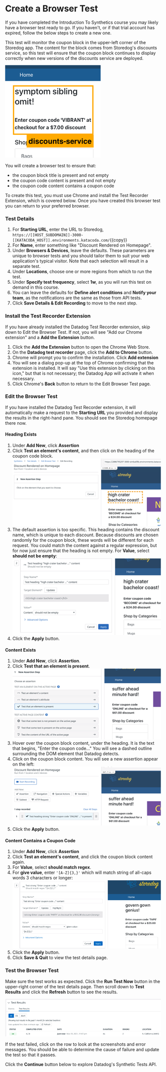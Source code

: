 # Create a Browser Test
If you have completed the Introduction To Synthetics course you may likely have a browser test ready to go. If you haven't, or if that trial account has expired, follow the below steps to create a new one. 

This test will monitor the coupon block in the upper-left corner of the Storedog app. The content for the block comes from Storedog's discounts service, so this test will ensure that the coupon block continues to display correctly when new versions of the discounts service are deployed.

![Coupon block section of Storedog homepage](./assets/coupon_section_detail.png)

You will create a browser test to ensure that:

- the coupon block title is present and not empty
- the coupon code content is present and not empty
- the coupon code content contains a coupon code

To create this test, you must use Chrome and install the Test Recorder Extension, which is covered below. Once you have created this browser test you can return to your preferred browser.

### Test Details
1. For **Starting URL**, enter the URL to Storedog, `https://[[HOST_SUBDOMAIN]]-3000-[[KATACODA_HOST]].environments.katacoda.com/`{{copy}}
1. For **Name**, enter something like "Discount Rendered on Homepage".
1. Under **Browsers & Devices**, leave the defaults. These parameters are unique to browser tests and you should tailor them to suit your web application's typical visitor. Note that each selection will result in a separate test.
1. Under **Locations**, choose one or more regions from which to run the test. 
1. Under **Specify test frequency**, select **1w**, as you will run this test on demand in this course.
1. You can leave the defaults for **Define alert conditions** and **Notify your team**, as the notifications are the same as those from API tests.
1. Click **Save Details & Edit Recording** to move to the next step.

### Install the Test Recorder Extension
If you have already installed the Datadog Test Recorder extension, skip down to Edit the Browser Test. If not, you will see "Add our Chrome extension" and a **Add the Extension** button. 
1. Click the **Add the Extension** button to open the Chrome Web Store. 
1. On the **Datadog test recorder** page, click the **Add to Chrome** button.
1. Chrome will prompt you to confirm the installation. Click **Add extension**
1. You will see a dialog pop-up at the top of Chrome confirming that the extension is installed. It will say "Use this extension by clicking on this icon," but that is not necessary; the Datadog App will activate it when necessary.
1. Click Chrome's **Back** button to return to the Edit Browser Test page.

### Edit the Browser Test
If you have installed the Datadog Test Recorder extension, it will automatically make a request to the **Starting URL** you provided and display the results in the right-hand pane. You should see the Storedog homepage there now. 

#### Heading Exists
1. Under **Add New**, click **Assertion**
1. Click **Test an element's content**, and then click on the heading of the coupon code block.
    ![Selecting the heading of the coupon code block](./assets/test_coupon_code_header.png)
1. The default assertion is too specific. This heading contains the discount name, which is unique to each discount. Because discounts are chosen randomly for the coupon block, these words will be different for each request. You could match the content against a regular expression, but for now just ensure that the heading is not empty. For **Value**, select **should not be empty**:
    ![Assertion that element should not be empty](./assets/assert_element_not_empty.png)
1. Click the **Apply** button.
#### Content Exists
1. Under **Add New**, click **Assertion**.
1. Click **Test that an element is present**. 
    ![Highlighting 'Test that an element is present' assertion](./assets/select_test_element_present.png)
1. Hover over the coupon block content, under the heading. It is the text that begins, "Enter the coupon code..." You will see a dashed outline surrounding the DOM element that Datadog detects.
1. Click on the coupon block content. You will see a new assertion appear on the left:
    ![Screenshot of first browser test assertion](./assets/first_browser_test_assertion.png)
1. Click the **Apply** button.
#### Content Contains a Coupon Code
1. Under **Add New**, click **Assertion**
1. Click **Test an element's content**, and click the coupon block content again.
1. For **Value**, select **should match regex**.
1. For **give value**, enter `'[A-Z]{3,}'` which will match string of all-caps words 3 characters or longer:
    ![Screenshot of regex assertion](./assets/browser_regex_assertion.png)
1. Click the **Apply** button.
1. Click **Save & Quit** to view the test details page.

### Test the Browser Test
Make sure the test works as expected. Click the **Run Test Now** button in the upper-right corner of the test details page. Then scroll down to **Test Results** and click the **Refresh** button to see the results. 

![Screenshot of an OK browser test result](./assets/browser_test_results.png)

If the test failed, click on the row to look at the screenshots and error messages. You should be able to determine the cause of failure and update the test so that it passes.

Click the **Continue** button below to explore Datadog's Synthetic Tests API.